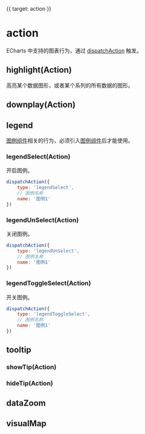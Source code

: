 {{ target: action }}
# action

ECharts 中支持的图表行为，通过 [dispatchAction](~echartsInstance.dispatchAction) 触发。

## highlight(Action)

高亮某个数据图形，或者某个系列的所有数据的图形。


## downplay(Action)

## legend

[图例组件](option.html#legend)相关的行为，必须引入[图例组件](option.html#legend)后才能使用。

### legendSelect(Action)
开启图例。

```js
dispatchAction({
    type: 'legendSelect',
    // 图例名称
    name: '图例1'
})
```

### legendUnSelect(Action)
关闭图例。

```js
dispatchAction({
    type: 'legendUnSelect',
    // 图例名称
    name: '图例1'
})
```

### legendToggleSelect(Action)
开关图例。
```js
dispatchAction({
    type: 'legendToggleSelect',
    // 图例名称
    name: '图例1'
})
```


## tooltip

### showTip(Action)

### hideTip(Action)

## dataZoom

## visualMap